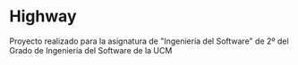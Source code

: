 # Highway
 Proyecto realizado para la asignatura de "Ingeniería del Software" de 2º del Grado de Ingeniería del Software de la UCM
